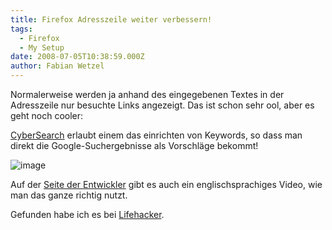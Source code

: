 ```yaml
---
title: Firefox Adresszeile weiter verbessern!
tags:
  - Firefox
  - My Setup
date: 2008-07-05T10:38:59.000Z
author: Fabian Wetzel
---
```


Normalerweise werden ja anhand des eingegebenen Textes in der Adresszeile nur besuchte Links angezeigt. Das ist schon sehr ool, aber es geht noch cooler:

[CyberSearch](https://addons.mozilla.org/en-US/firefox/addon/7931) erlaubt einem das einrichten von Keywords, so dass man direkt die Google-Suchergebnisse als Vorschläge bekommt!

![image](https://az275061.vo.msecnd.net/blogmedia/2008/07/image13.png)

Auf der [Seite der Entwickler](http://cybernetnews.com/cybersearch/) gibt es auch ein englischsprachiges Video, wie man das ganze richtig nutzt.

Gefunden habe ich es bei [Lifehacker](http://lifehacker.com/397745/cybersearch-integrates-search-results-with-your-awesomebar).


